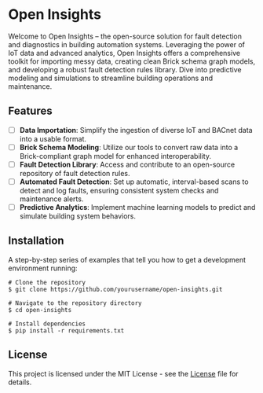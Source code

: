 # Open Insights

Welcome to Open Insights – the open-source solution for fault detection and diagnostics in building automation systems. Leveraging the power of IoT data and advanced analytics, Open Insights offers a comprehensive toolkit for importing messy data, creating clean Brick schema graph models, and developing a robust fault detection rules library. Dive into predictive modeling and simulations to streamline building operations and maintenance.

## Features

- [ ] **Data Importation**: Simplify the ingestion of diverse IoT and BACnet data into a usable format.
- [ ] **Brick Schema Modeling**: Utilize our tools to convert raw data into a Brick-compliant graph model for enhanced interoperability.
- [ ] **Fault Detection Library**: Access and contribute to an open-source repository of fault detection rules.
- [ ] **Automated Fault Detection**: Set up automatic, interval-based scans to detect and log faults, ensuring consistent system checks and maintenance alerts.
- [ ] **Predictive Analytics**: Implement machine learning models to predict and simulate building system behaviors.

## Installation

A step-by-step series of examples that tell you how to get a development environment running:

```
# Clone the repository
$ git clone https://github.com/yourusername/open-insights.git

# Navigate to the repository directory
$ cd open-insights

# Install dependencies
$ pip install -r requirements.txt
```

## License

This project is licensed under the MIT License - see the [License](./LICENSE) file for details.
